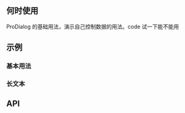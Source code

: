 ## 何时使用

ProDialog 的基础用法，演示自己控制数据的用法。code 试一下能不能用

## 示例

### 基本用法

<code  src="./basic.tsx"></code>

### 长文本

<code  src="./large-content.tsx"></code>

## API

<API hideTitle  src="@/components/pro-dialog/index.tsx" />
